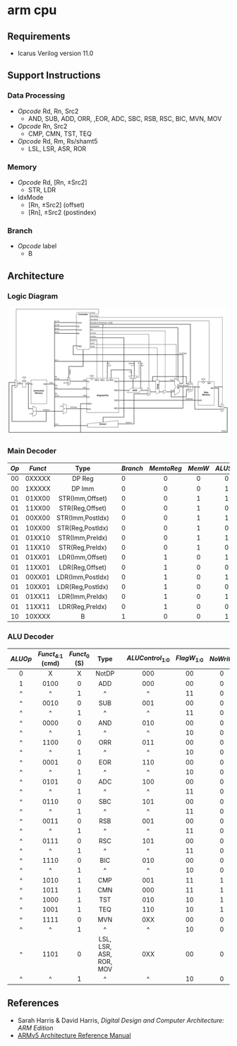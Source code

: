 # arm cpu

## Requirements

* Icarus Verilog version 11.0

## Support Instructions

### Data Processing

* *Opcode* Rd, Rn, Src2
  * AND, SUB, ADD, ORR, ,EOR, ADC, SBC, RSB, RSC, BIC, MVN, MOV
* *Opcode* Rn, Src2
  * CMP, CMN, TST, TEQ
* *Opcode* Rd, Rm, Rs/shamt5
  * LSL, LSR, ASR, ROR

### Memory

* *Opcode* Rd, [Rn, &plusmn;Src2]
  * STR, LDR
* IdxMode
  * [Rn, &plusmn;Src2] (offset)
  * [Rn], &plusmn;Src2 (postindex)

### Branch

* *Opcode* label
  * B

## Architecture

### Logic Diagram

![arm_cpu_diagram](./asset/arm_cpu_diagram.drawio.png "arm_cpu_diagram")

### Main Decoder

| *Op*  | *Funct* |       Type       |       | *Branch* | *MemtoReg* | *MemW* | *ALUSrc* | *ImmSrc* | *RegW* | *RegSrc* | *ALUOp* | *PostIndex* | *BaseRegWrite* |
| :---: | :-----: | :--------------: | :---: | -------- | :--------: | :----: | :------: | :------: | :----: | :------: | :-----: | :---------: | :------------: |
|  00   | 0XXXXX  |      DP Reg      |       | 0        |     0      |   0    |    0     |    XX    |   1    |    0     |    1    |      0      |       0        |
|  00   | 1XXXXX  |      DP Imm      |       | 0        |     0      |   0    |    1     |    00    |   1    |    0     |    1    |      0      |       0        |
|  01   | 01XX00  | STR(Imm,Offset)  |       | 0        |     0      |   1    |    1     |    01    |   0    |    0     |    0    |      0      |       0        |
|  01   | 11XX00  | STR(Reg,Offset)  |       | 0        |     0      |   1    |    0     |    01    |   0    |    0     |    0    |      0      |       0        |
|  01   | 00XX00  | STR(Imm,PostIdx) |       | 0        |     0      |   1    |    1     |    01    |   0    |    0     |    0    |      1      |       1        |
|  01   | 10XX00  | STR(Reg,PostIdx) |       | 0        |     0      |   1    |    0     |    01    |   0    |    0     |    0    |      1      |       1        |
|  01   | 01XX10  | STR(Imm,PreIdx)  |       | 0        |     0      |   1    |    1     |    01    |   0    |    0     |    0    |      0      |       1        |
|  01   | 11XX10  | STR(Reg,PreIdx)  |       | 0        |     0      |   1    |    0     |    01    |   0    |    0     |    0    |      0      |       1        |
|  01   | 01XX01  | LDR(Imm,Offset)  |       | 0        |     1      |   0    |    1     |    01    |   1    |    0     |    0    |      0      |       0        |
|  01   | 11XX01  | LDR(Reg,Offset)  |       | 0        |     1      |   0    |    0     |    01    |   1    |    0     |    0    |      0      |       0        |
|  01   | 00XX01  | LDR(Imm,PostIdx) |       | 0        |     1      |   0    |    1     |    01    |   1    |    0     |    0    |      1      |       1        |
|  01   | 10XX01  | LDR(Reg,PostIdx) |       | 0        |     1      |   0    |    0     |    01    |   1    |    0     |    0    |      1      |       1        |
|  01   | 01XX11  | LDR(Imm,PreIdx)  |       | 0        |     1      |   0    |    1     |    01    |   1    |    0     |    0    |      0      |       1        |
|  01   | 11XX11  | LDR(Reg,PreIdx)  |       | 0        |     1      |   0    |    0     |    01    |   1    |    0     |    0    |      0      |       1        |
|  10   | 10XXXX  |        B         |       | 1        |     0      |   0    |    1     |    10    |   0    |    1     |    0    |      0      |       0        |

### ALU Decoder

| *ALUOp* | *Funct*<sub>4:1</sub> (cmd) | *Funct*<sub>0</sub> (S) |          Type           |     | *ALUControl*<sub>1:0</sub> | *FlagW*<sub>1:0</sub> | *NoWrite* | *Shift* | *Swap* | *inv* |
| :-----: | :-------------------------: | :---------------------: | :---------------------: | --- | :------------------------: | :-------------------: | :-------: | :-----: | :----: | :---: |
|    0    |              X              |            X            |          NotDP          |     |            000             |          00           |     0     |    0    |   0    |   0   |
|    1    |            0100             |            0            |           ADD           |     |            000             |          00           |     0     |    0    |   0    |   0   |
|    ^    |              ^              |            1            |            ^            |     |             ^              |          11           |     0     |    0    |   0    |   0   |
|    ^    |            0010             |            0            |           SUB           |     |            001             |          00           |     0     |    0    |   0    |   0   |
|    ^    |              ^              |            1            |            ^            |     |             ^              |          11           |     0     |    0    |   0    |   0   |
|    ^    |            0000             |            0            |           AND           |     |            010             |          00           |     0     |    0    |   0    |   0   |
|    ^    |              ^              |            1            |            ^            |     |             ^              |          10           |     0     |    0    |   0    |   0   |
|    ^    |            1100             |            0            |           ORR           |     |            011             |          00           |     0     |    0    |   0    |   0   |
|    ^    |              ^              |            1            |            ^            |     |             ^              |          10           |     0     |    0    |   0    |   0   |
|    ^    |            0001             |            0            |           EOR           |     |            110             |          00           |     0     |    0    |   0    |   0   |
|    ^    |              ^              |            1            |            ^            |     |             ^              |          10           |     0     |    0    |   0    |   0   |
|    ^    |            0101             |            0            |           ADC           |     |            100             |          00           |     0     |    0    |   0    |   0   |
|    ^    |              ^              |            1            |            ^            |     |             ^              |          11           |     0     |    0    |   0    |   0   |
|    ^    |            0110             |            0            |           SBC           |     |            101             |          00           |     0     |    0    |   0    |   0   |
|    ^    |              ^              |            1            |            ^            |     |             ^              |          11           |     0     |    0    |   0    |   0   |
|    ^    |            0011             |            0            |           RSB           |     |            001             |          00           |     0     |    0    |   1    |   0   |
|    ^    |              ^              |            1            |            ^            |     |             ^              |          11           |     0     |    0    |   1    |   0   |
|    ^    |            0111             |            0            |           RSC           |     |            101             |          00           |     0     |    0    |   1    |   0   |
|    ^    |              ^              |            1            |            ^            |     |             ^              |          11           |     0     |    0    |   1    |   0   |
|    ^    |            1110             |            0            |           BIC           |     |            010             |          00           |     0     |    0    |   0    |   1   |
|    ^    |              ^              |            1            |            ^            |     |             ^              |          10           |     0     |    0    |   0    |   1   |
|    ^    |            1010             |            1            |           CMP           |     |            001             |          11           |     1     |    0    |   0    |   0   |
|    ^    |            1011             |            1            |           CMN           |     |            000             |          11           |     1     |    0    |   0    |   0   |
|    ^    |            1000             |            1            |           TST           |     |            010             |          10           |     1     |    0    |   0    |   0   |
|    ^    |            1001             |            1            |           TEQ           |     |            110             |          10           |     1     |    0    |   0    |   0   |
|    ^    |            1111             |            0            |           MVN           |     |            0XX             |          00           |     0     |    1    |   0    |   1   |
|    ^    |              ^              |            1            |            ^            |     |             ^              |          10           |     0     |    1    |   0    |   0   |
|    ^    |            1101             |            0            | LSL, LSR, ASR, ROR, MOV |     |            0XX             |          00           |     0     |    1    |   0    |   0   |
|    ^    |              ^              |            1            |            ^            |     |             ^              |          10           |     0     |    1    |   0    |   0   |

## References

* Sarah Harris & David Harris, *Digital Design and Computer Architecture: ARM Edition*
* [ARMv5 Architecture Reference Manual](https://developer.arm.com/documentation/ddi0100/i)
